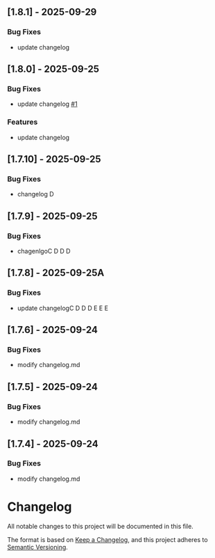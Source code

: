 ## [1.8.1] - 2025-09-29

### Bug Fixes
- update changelog

## [1.8.0] - 2025-09-25

### Bug Fixes
- update changelog [#1](https://github.com/salween/semantic-release-demo/issues/1)
### Features
- update changelog

## [1.7.10] - 2025-09-25

### Bug Fixes
- changelog
D

## [1.7.9] - 2025-09-25
### Bug Fixes
- chagenlgoC
D
D
D

## [1.7.8] - 2025-09-25A
### Bug Fixes
- update changelogC
D
D
D
E
E
E

## [1.7.6] - 2025-09-24

### Bug Fixes
- modify changelog.md

## [1.7.5] - 2025-09-24

### Bug Fixes
- modify changelog.md

## [1.7.4] - 2025-09-24

### Bug Fixes
- modify changelog.md



# Changelog

All notable changes to this project will be documented in this file.

The format is based on [Keep a Changelog](https://keepachangelog.com/en/1.1.0/),
and this project adheres to [Semantic Versioning](https://semver.org/spec/v2.0.0.html).
